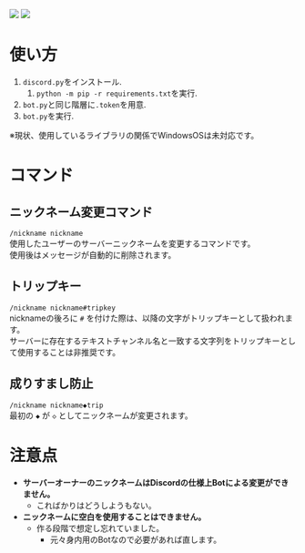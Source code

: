 ![](https://img.shields.io/badge/python-3.8%20or%20higher-blue)
![](https://i.imgur.com/Fx5vRFC.gif)

# 使い方

1. `discord.py`をインストール.
   1. `python -m pip -r requirements.txt`を実行.
1. `bot.py`と同じ階層に`.token`を用意.
1. `bot.py`を実行.

※現状、使用しているライブラリの関係でWindowsOSは未対応です。

# コマンド

## ニックネーム変更コマンド

`/nickname nickname`  
使用したユーザーのサーバーニックネームを変更するコマンドです。  
使用後はメッセージが自動的に削除されます。

## トリップキー

`/nickname nickname#tripkey`  
nicknameの後ろに `#` を付けた際は、以降の文字がトリップキーとして扱われます。  
サーバーに存在するテキストチャンネル名と一致する文字列をトリップキーとして使用することは非推奨です。

## 成りすまし防止

`/nickname nickname◆trip`  
最初の `◆` が `◇` としてニックネームが変更されます。

# 注意点

- **サーバーオーナーのニックネームはDiscordの仕様上Botによる変更ができません。**
  - こればかりはどうしようもない。
- **ニックネームに空白を使用することはできません。**
  - 作る段階で想定し忘れていました。
    - 元々身内用のBotなので必要があれば直します。
